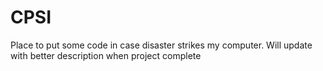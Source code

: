 # CPSI
Place to put some code in case disaster strikes my computer. Will update with better description when project complete
